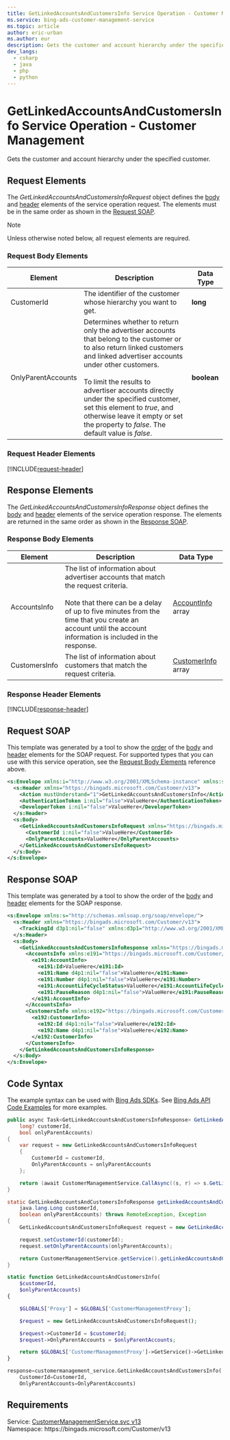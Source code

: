 ```yaml
---
title: GetLinkedAccountsAndCustomersInfo Service Operation - Customer Management
ms.service: bing-ads-customer-management-service
ms.topic: article
author: eric-urban
ms.author: eur
description: Gets the customer and account hierarchy under the specified customer.
dev_langs: 
  - csharp
  - java
  - php
  - python
---
```

# GetLinkedAccountsAndCustomersInfo Service Operation - Customer Management
Gets the customer and account hierarchy under the specified customer.  

## <a name="request"></a>Request Elements
The *GetLinkedAccountsAndCustomersInfoRequest* object defines the [body](#request-body) and [header](#request-header) elements of the service operation request. The elements must be in the same order as shown in the [Request SOAP](#request-soap). 

> [!NOTE]
> Unless otherwise noted below, all request elements are required.

### <a name="request-body"></a>Request Body Elements

|Element|Description|Data Type|
|-----------|---------------|-------------|
|<a name="customerid"></a>CustomerId|The identifier of the customer whose hierarchy you want to get.|**long**|
|<a name="onlyparentaccounts"></a>OnlyParentAccounts|Determines whether to return only the advertiser accounts that belong to the customer or to also return linked customers and linked advertiser accounts under other customers.<br/><br/>To limit the results to advertiser accounts directly under the specified customer, set this element to *true*, and otherwise leave it empty or set the property to *false*. The default value is *false*.|**boolean**|

### <a name="request-header"></a>Request Header Elements
[!INCLUDE[request-header](./includes/request-header.md)]

## <a name="response"></a>Response Elements
The *GetLinkedAccountsAndCustomersInfoResponse* object defines the [body](#response-body) and [header](#response-header) elements of the service operation response. The elements are returned in the same order as shown in the [Response SOAP](#response-soap).

### <a name="response-body"></a>Response Body Elements

|Element|Description|Data Type|
|-----------|---------------|-------------|
|<a name="accountsinfo"></a>AccountsInfo|The list of information about advertiser accounts that match the request criteria.<br/><br/>Note that there can be a delay of up to five minutes from the time that you create an account until the account information is included in the response.|[AccountInfo](accountinfo.md) array|
|<a name="customersinfo"></a>CustomersInfo|The list of information about customers that match the request criteria.|[CustomerInfo](customerinfo.md) array|

### <a name="response-header"></a>Response Header Elements
[!INCLUDE[response-header](./includes/response-header.md)]

## <a name="request-soap"></a>Request SOAP
This template was generated by a tool to show the [order](../guides/services-protocol.md#element-order) of the [body](#request-body) and [header](#request-header) elements for the SOAP request. For supported types that you can use with this service operation, see the [Request Body Elements](#request-body) reference above.

```xml
<s:Envelope xmlns:i="http://www.w3.org/2001/XMLSchema-instance" xmlns:s="http://schemas.xmlsoap.org/soap/envelope/">
  <s:Header xmlns="https://bingads.microsoft.com/Customer/v13">
    <Action mustUnderstand="1">GetLinkedAccountsAndCustomersInfo</Action>
    <AuthenticationToken i:nil="false">ValueHere</AuthenticationToken>
    <DeveloperToken i:nil="false">ValueHere</DeveloperToken>
  </s:Header>
  <s:Body>
    <GetLinkedAccountsAndCustomersInfoRequest xmlns="https://bingads.microsoft.com/Customer/v13">
      <CustomerId i:nil="false">ValueHere</CustomerId>
      <OnlyParentAccounts>ValueHere</OnlyParentAccounts>
    </GetLinkedAccountsAndCustomersInfoRequest>
  </s:Body>
</s:Envelope>
```

## <a name="response-soap"></a>Response SOAP
This template was generated by a tool to show the order of the [body](#response-body) and [header](#response-header) elements for the SOAP response.

```xml
<s:Envelope xmlns:s="http://schemas.xmlsoap.org/soap/envelope/">
  <s:Header xmlns="https://bingads.microsoft.com/Customer/v13">
    <TrackingId d3p1:nil="false" xmlns:d3p1="http://www.w3.org/2001/XMLSchema-instance">ValueHere</TrackingId>
  </s:Header>
  <s:Body>
    <GetLinkedAccountsAndCustomersInfoResponse xmlns="https://bingads.microsoft.com/Customer/v13">
      <AccountsInfo xmlns:e191="https://bingads.microsoft.com/Customer/v13/Entities" d4p1:nil="false" xmlns:d4p1="http://www.w3.org/2001/XMLSchema-instance">
        <e191:AccountInfo>
          <e191:Id>ValueHere</e191:Id>
          <e191:Name d4p1:nil="false">ValueHere</e191:Name>
          <e191:Number d4p1:nil="false">ValueHere</e191:Number>
          <e191:AccountLifeCycleStatus>ValueHere</e191:AccountLifeCycleStatus>
          <e191:PauseReason d4p1:nil="false">ValueHere</e191:PauseReason>
        </e191:AccountInfo>
      </AccountsInfo>
      <CustomersInfo xmlns:e192="https://bingads.microsoft.com/Customer/v13/Entities" d4p1:nil="false" xmlns:d4p1="http://www.w3.org/2001/XMLSchema-instance">
        <e192:CustomerInfo>
          <e192:Id d4p1:nil="false">ValueHere</e192:Id>
          <e192:Name d4p1:nil="false">ValueHere</e192:Name>
        </e192:CustomerInfo>
      </CustomersInfo>
    </GetLinkedAccountsAndCustomersInfoResponse>
  </s:Body>
</s:Envelope>
```

## <a name="example"></a>Code Syntax
The example syntax can be used with [Bing Ads SDKs](../guides/client-libraries.md). See [Bing Ads API Code Examples](../guides/code-examples.md) for more examples.
```csharp
public async Task<GetLinkedAccountsAndCustomersInfoResponse> GetLinkedAccountsAndCustomersInfoAsync(
	long? customerId,
	bool onlyParentAccounts)
{
	var request = new GetLinkedAccountsAndCustomersInfoRequest
	{
		CustomerId = customerId,
		OnlyParentAccounts = onlyParentAccounts
	};

	return (await CustomerManagementService.CallAsync((s, r) => s.GetLinkedAccountsAndCustomersInfoAsync(r), request));
}
```
```java
static GetLinkedAccountsAndCustomersInfoResponse getLinkedAccountsAndCustomersInfo(
	java.lang.Long customerId,
	boolean onlyParentAccounts) throws RemoteException, Exception
{
	GetLinkedAccountsAndCustomersInfoRequest request = new GetLinkedAccountsAndCustomersInfoRequest();

	request.setCustomerId(customerId);
	request.setOnlyParentAccounts(onlyParentAccounts);

	return CustomerManagementService.getService().getLinkedAccountsAndCustomersInfo(request);
}
```
```php
static function GetLinkedAccountsAndCustomersInfo(
	$customerId,
	$onlyParentAccounts)
{

	$GLOBALS['Proxy'] = $GLOBALS['CustomerManagementProxy'];

	$request = new GetLinkedAccountsAndCustomersInfoRequest();

	$request->CustomerId = $customerId;
	$request->OnlyParentAccounts = $onlyParentAccounts;

	return $GLOBALS['CustomerManagementProxy']->GetService()->GetLinkedAccountsAndCustomersInfo($request);
}
```
```python
response=customermanagement_service.GetLinkedAccountsAndCustomersInfo(
	CustomerId=CustomerId,
	OnlyParentAccounts=OnlyParentAccounts)
```

## Requirements
Service: [CustomerManagementService.svc v13](https://clientcenter.api.bingads.microsoft.com/Api/CustomerManagement/v13/CustomerManagementService.svc)  
Namespace: https\://bingads.microsoft.com/Customer/v13  

